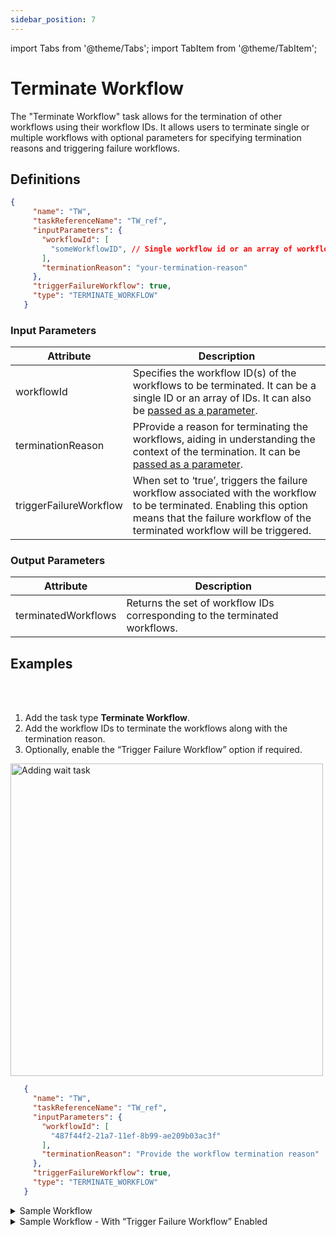 ```yaml
---
sidebar_position: 7
---
```


import Tabs from '@theme/Tabs';
import TabItem from '@theme/TabItem';

# Terminate Workflow 

The "Terminate Workflow" task allows for the termination of other workflows using their workflow IDs. It allows users to terminate single or multiple workflows with optional parameters for specifying termination reasons and triggering failure workflows.

## Definitions

```json
{
     "name": "TW",
     "taskReferenceName": "TW_ref",
     "inputParameters": {
       "workflowId": [
         "someWorkflowID", // Single workflow id or an array of workflow ids
       ],
       "terminationReason": "your-termination-reason"
     },
     "triggerFailureWorkflow": true,
     "type": "TERMINATE_WORKFLOW"
   }
```

### Input Parameters

| Attribute         | Description                                                                                                             |
| ----------------- |-------------------------------------------------------------------------------------------------------------------------|
| workflowId        | Specifies the workflow ID(s) of the workflows to be terminated. It can be a single ID or an array of IDs. It can also be [passed as a parameter](https://orkes.io/content/developer-guides/passing-inputs-to-task-in-conductor).                                                                |
| terminationReason | PProvide a reason for terminating the workflows, aiding in understanding the context of the termination. It can be [passed as a parameter](https://orkes.io/content/developer-guides/passing-inputs-to-task-in-conductor).    |
| triggerFailureWorkflow | When set to ‘true’, triggers the failure workflow associated with the workflow to be terminated.  Enabling this option means that the failure workflow of the terminated workflow will be triggered. | 

### Output Parameters

| Attribute           | Description                                                                           |
| ------------------- | ------------------------------------------------------------------------------------- |
| terminatedWorkflows | Returns the set of workflow IDs corresponding to the terminated workflows. |

## Examples


<Tabs>
<TabItem value="UI" label="UI" className="paddedContent">

<div className="row">
<div className="col col--4">

<br/>
<br/>

1. Add the task type **Terminate Workflow**.
2. Add the workflow IDs to terminate the workflows along with the termination reason.
3. Optionally, enable the “Trigger Failure Workflow” option if required. 

</div>
<div className="col">
<div className="embed-loom-video">

<p><img src="/content/img/ui-guide-terminate-workflows-task.png" alt="Adding wait task" width="500" height="auto"/></p>

</div>
</div>
</div>



</TabItem>
 <TabItem value="JSON" label="JSON">

```json
   {
     "name": "TW",
     "taskReferenceName": "TW_ref",
     "inputParameters": {
       "workflowId": [
         "487f44f2-21a7-11ef-8b99-ae209b03ac3f"
       ],
       "terminationReason": "Provide the workflow termination reason"
     },
     "triggerFailureWorkflow": true,
     "type": "TERMINATE_WORKFLOW"
   }
```

</TabItem>
</Tabs>

<details><summary>Sample Workflow</summary>
<p>

To demonstrate the terminate workflow task, consider the following sample workflow. This example shows how to configure a workflow that terminates another running workflow.

```json
{
 "name": "terminate-workflow-sample-workflow",
 "description": "Sample workflow to demonstrate terminate workflow task",
 "version": 1,
 "tasks": [
   {
     "name": "TW",
     "taskReferenceName": "TW_ref",
     "inputParameters": {
       "workflowId": [
         "289cf124-2240-11ef-8b99-ae209b03ac3f"
       ],
       "terminationReason": "The workflow is terminated due to xxxxxxxxxxx."
     },
     "type": "TERMINATE_WORKFLOW"
   }
 ],
 "schemaVersion": 2,
 "ownerEmail": "devrel@orkes.io"
}
```

Upon running the workflow, the workflow with the specified ID “289cf124-2240-11ef-8b99-ae209b03ac3f” will be terminated.

<p align="center"><img src="/content/img/terminate-workflow.png" alt="Terminate Workflow - Successful execution" width="90%" height="auto"></img></p>

To verify this, navigate to **Executions > Workflow** and search using the terminated workflow ID.

<p align="center"><img src="/content/img/verifying-terminated-workflow.png" alt="Verifying the terminated workflow from executions" width="90%" height="auto"></img></p>

Click on the workflow ID to view the execution. 

<p align="center"><img src="/content/img/terminated-workflow.png" alt="View of the terminated workflow" width="90%" height="auto"></img></p>

You can also view the reason for the termination we provided (in the terminate workflow task) here.

</p>
</details>

<details><summary>Sample Workflow - With “Trigger Failure Workflow” Enabled</summary>
<p>

Suppose the following workflow is to be terminated, which has a failure workflow set.

<p align="center"><img src="/content/img/workflow-to-be-terminated.png" alt="Workflow to be terminated" width="90%" height="auto"></img></p>

The workflow JSON is as follows:

```json
{
 "name": "test-workflow",
 "description": "test",
 "version": 1,
 "tasks": [
   {
     "name": "simple",
     "taskReferenceName": "simple_ref",
     "inputParameters": {},
     "type": "SIMPLE"
   }
 ],
 "failureWorkflow": "failure",
 "schemaVersion": 2,
 "ownerEmail": "devrel@orkes.io"
}
```

Now, let’s run the workflow and obtain its workflow ID.

<p align="center"><img src="/content/img/workflow-id-of-workflow-to-be-terminated.png" alt="Getting the workflow ID of the workflow to be terminated" width="90%" height="auto"></img></p>

As the above image shows, the workflow ID is `8c14384c-2400-11ef-ad70-52278f6d0e42`. 

Next, create a workflow to terminate the above running workflow.

<p align="center"><img src="/content/img/terminate-workflow-sample.png" alt="Main workflow with terminate workflow task" width="40%" height="auto"></img></p>

The JSON for the workflow is as follows:

```json
{
 "name": "terminate-workflow-demo",
 "description": "Sample workflow",
 "version": 1,
 "tasks": [
   {
     "name": "TW",
     "taskReferenceName": "TW_ref",
     "inputParameters": {
       "workflowId": [
         "8c14384c-2400-11ef-ad70-52278f6d0e42"
       ],
       "terminationReason": "Workflow is terminated.",
       "triggerFailureWorkflow": true
     },
     "type": "TERMINATE_WORKFLOW"
   }
 ],
 "schemaVersion": 2,
 "ownerEmail": "devrel@orkes.io"
}
```

Let’s look at the input parameters for the terminate workflow task:

```json
 {
     "name": "TW",
     "taskReferenceName": "TW_ref",
     "inputParameters": {
       "workflowId": [
         "8c14384c-2400-11ef-ad70-52278f6d0e42"
       ],
       "terminationReason": "Workflow is terminated.",
       "triggerFailureWorkflow": true
     },
     "type": "TERMINATE_WORKFLOW"
   }
```

- workflowId - The above running workflow’s workflowId is provided as an input parameter, with a termination reason.
- The option to trigger failure workflow is enabled.

Now, let’s run this workflow.

<p align="center"><img src="/content/img/running-terminate-workflow-demo.png" alt="Running terminate workflow demo" width="100%" height="auto"></img></p>

Upon completion, the workflow with the ID `8c14384c-2400-11ef-ad70-52278f6d0e42` will be terminated.

Let’s look at the execution of the terminated workflow:

1. Navigate to **Executions > Workflow**.
2. Search using the workflow ID.

<p align="center"><img src="/content/img/terminated-workflow-execution.png" alt="Execution of the terminated workflow" width="100%" height="auto"></img></p>

The warning at the top gives the termination reason specified in the workflow. You can also see that the failure workflow is triggered.

Click “Triggered failure workflow” (indicated in the above image) to view the failure workflow’s execution.

<p align="center"><img src="/content/img/failure-workflow-triggered.png" alt="Triggered failure workflow" width="40%" height="auto"></img></p>

</p>
</details>
